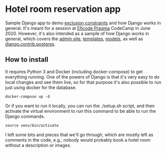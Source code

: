 # Hotel room reservation app

Sample Django app to demo [exclusion constraints](https://www.postgresql.org/docs/current/ddl-constraints.html#DDL-CONSTRAINTS-EXCLUSION) 
and how Django works in general. It's meant 
for a session at [Eficode Praqma](https://www.eficode.com) CodeCamp in June 2020. However, it's also
intended as a sample of how Django works in general, which covers the 
[admin site](https://docs.djangoproject.com/en/3.0/ref/contrib/admin/), 
[templates](https://docs.djangoproject.com/en/3.0/topics/templates/), 
[models](https://docs.djangoproject.com/en/3.0/topics/db/models/),
as well as [django.contrib.postgres](https://docs.djangoproject.com/en/3.0/ref/contrib/postgres/).

## How to install

It requires Python 3 and Docker (including docker-compose) to get everything running.
One of the powers of Django is that it's very easy to do local changes and see them live,
so for that purpose it's also possible to run just using docker for the database.

	docker-compose up -d

Or if you want to run it locally, you can run the ./setup.sh script, and then activate
the virtual environment to run this command to be able to run the Django commands.

    source venv/bin/activate

I left some bits and pieces that we'll go through, which are mostly left as comments 
in the code, e.g., nobody would probably book a hotel room without a description or
images.
